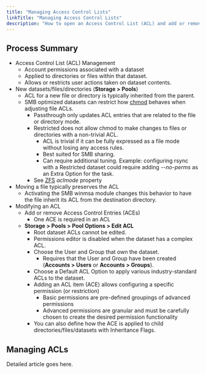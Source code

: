 ```yaml
---
title: "Managing Access Control Lists"
linkTitle: "Managing Access Control Lists"
description: "How to open an Access Control List (ACL) and add or remove Access Control Entries (ACEs)"
---
```


## Process Summary

* Access Control List (ACL) Management
  * Account permissions associated with a dataset
  * Applied to directories or files within that dataset.
  * Allows or restricts user actions taken on dataset contents.
* New datasets/files/directories (**Storage > Pools**)
  * ACL for a new file or directory is typically inherited from the parent.
  * SMB optimized datasets can restrict how [chmod](https://www.freebsd.org/cgi/man.cgi?query=chmod) behaves when adjusting file ACLs.
    * Passthrough only updates ACL entries that are related to the file or directory mode.
    * Restricted does not allow chmod to make changes to files or directories with a non-trivial ACL.
      * ACL is trivial if it can be fully expressed as a file mode without losing any access rules.
      * Best suited for SMB sharing.
      * Can require additional tuning. Example: configuring rsync with a Restricted dataset could require adding *--no-perms* as an Extra Option for the task.
    * See [ZFS](https://www.freebsd.org/cgi/man.cgi?query=zfs) *aclmode* property
* Moving a file typically preserves the ACL
  * Activating the SMB winmsa module changes this behavior to have the file inherit its ACL from the destination directory.
* Modifying an ACL
  * Add or remove Access Control Entries (ACEs)
    * One ACE is required in an ACL
  * **Storage > Pools > Pool Options > Edit ACL**
    * Root dataset ACLs cannot be edited.
    * Permissions editor is disabled when the dataset has a complex ACL.
    * Choose the User and Group that own the dataset.
      * Requires that the User and Group have been created (**Accounts > Users** or **Accounts > Groups**).
    * Choose a Default ACL Option to apply various industry-standard ACLs to the dataset.
    * Adding an ACL item (ACE) allows configuring a specific permission (or restriction)
      * Basic permissions are pre-defined groupings of advanced permissions
      * Advanced permissions are granular and must be carefully chosen to create the desired permission functionality
    * You can also define how the ACE is applied to child directories/files/datasets with Inheritance Flags.

## Managing ACLs

Detailed article goes here.
